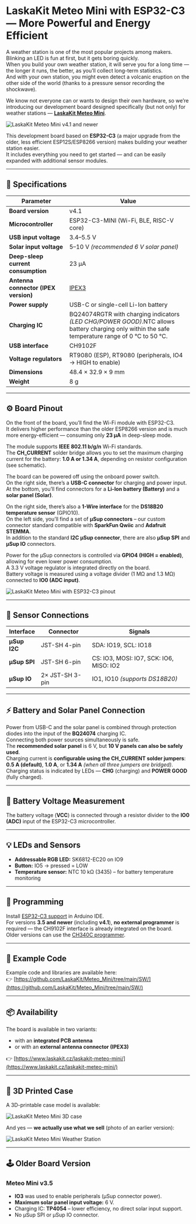 # LaskaKit Meteo Mini with ESP32-C3 — More Powerful and Energy Efficient

A weather station is one of the most popular projects among makers.  
Blinking an LED is fun at first, but it gets boring quickly.  
When you build your own weather station, it will serve you for a long time — the longer it runs, the better, as you’ll collect long-term statistics.  
And with your own station, you might even detect a volcanic eruption on the other side of the world (thanks to a pressure sensor recording the shockwave).

We know not everyone can or wants to design their own hardware, so we’re introducing our development board designed specifically (but not only) for weather stations — [**LaskaKit Meteo Mini**](https://www.laskakit.cz/laskakit-meteo-mini).

![LaskaKit Meteo Mini v4.1 and newer](https://github.com/LaskaKit/Meteo_Mini/blob/main/img/LaskaKit-meteo-mini_v4-2.jpg)

This development board based on **ESP32-C3** (a major upgrade from the older, less efficient ESP12S/ESP8266 version) makes building your weather station easier.  
It includes everything you need to get started — and can be easily expanded with additional sensor modules.

---

## 🧩 Specifications

| Parameter | Value |
|------------|--------|
| **Board version** | v4.1 |
| **Microcontroller** | ESP32-C3-MINI (Wi-Fi, BLE, RISC-V core) |
| **USB input voltage** | 3.4–5.5 V |
| **Solar input voltage** | 5–10 V *(recommended 6 V solar panel)* |
| **Deep-sleep current consumption** | 23 μA |
| **Antenna connector (IPEX version)** | [IPEX3](https://www.laskakit.cz/vyhledavani/?string=IPEX3&lb.f%5B%5D=category%3AP%C5%99enos%20a%20ukl%C3%A1d%C3%A1n%C3%AD%20dat&lb.f%5B%5D=category%3APropojovac%C3%AD%20kabely) |
| **Power supply** | USB-C or single-cell Li-Ion battery |
| **Charging IC** | BQ24074RGTR with charging indicators *(LED CHG/POWER GOOD)*.NTC allows battery charging only within the safe temperature range of 0 °C to 50 °C. |
| **USB interface** | CH9102F |
| **Voltage regulators** | RT9080 (ESP), RT9080 (peripherals, IO4 → HIGH to enable) |
| **Dimensions** | 48.4 × 32.9 × 9 mm |
| **Weight** | 8 g |

---

## ⚙️ Board Pinout

On the front of the board, you’ll find the Wi-Fi module with ESP32-C3.  
It delivers higher performance than the older ESP8266 version and is much more energy-efficient — consuming only **23 μA** in deep-sleep mode.

The module supports **IEEE 802.11 b/g/n** Wi-Fi standards.  
The **CH_CURRENT** solder bridge allows you to set the maximum charging current for the battery: **1.0 A or 1.34 A**, depending on resistor configuration (see schematic).

The board can be powered off using the onboard power switch.  
On the right side, there’s a **USB-C connector** for charging and power input.  
At the bottom, you’ll find connectors for a **Li-Ion battery (Battery)** and a **solar panel (Solar)**.

On the right side, there’s also a **1-Wire interface** for the **DS18B20 temperature sensor** (GPIO10).  
On the left side, you’ll find a set of **µSup connectors** – our custom connector standard compatible with **SparkFun Qwiic** and **Adafruit STEMMA**.  
In addition to the standard **I2C µSup connector**, there are also **µSup SPI** and **µSup IO** connectors.

Power for the µSup connectors is controlled via **GPIO4 (HIGH = enabled)**, allowing for even lower power consumption.  
A 3.3 V voltage regulator is integrated directly on the board.  
Battery voltage is measured using a voltage divider (1 MΩ and 1.3 MΩ) connected to **IO0 (ADC input)**.

![LaskaKit Meteo Mini with ESP32-C3 pinout](https://github.com/LaskaKit/Meteo_Mini/blob/main/img/LaskaKit-meteo-mini_v4-1.jpg)

---

## 🔌 Sensor Connections

| Interface | Connector | Signals |
|------------|------------|----------|
| **µSup I2C** | JST-SH 4-pin | SDA: IO19, SCL: IO18 |
| **µSup SPI** | JST-SH 6-pin | CS: IO3, MOSI: IO7, SCK: IO6, MISO: IO2 |
| **µSup IO** | 2× JST-SH 3-pin | IO1, IO10 *(supports DS18B20)* |

---

## ⚡ Battery and Solar Panel Connection

Power from USB-C and the solar panel is combined through protection diodes into the input of the **BQ24074** charging IC.  
Connecting both power sources simultaneously is safe.  
The **recommended solar panel** is 6 V, but **10 V panels can also be safely used**.  
Charging current is **configurable using the CH_CURRENT solder jumpers**: **0.5 A (default)**, **1.0 A**, or **1.34 A** *(when all three jumpers are bridged)*.  
Charging status is indicated by LEDs — **CHG** (charging) and **POWER GOOD** (fully charged).

---

## 🔋 Battery Voltage Measurement

The battery voltage (**VCC**) is connected through a resistor divider to the **IO0 (ADC)** input of the ESP32-C3 microcontroller.

---

## 💡 LEDs and Sensors

- **Addressable RGB LED:** SK6812-EC20 on IO9  
- **Button:** IO5 → pressed = LOW  
- **Temperature sensor:** NTC 10 kΩ (3435) – for battery temperature monitoring  

---

## 🧠 Programming

Install [ESP32-C3 support](https://github.com/espressif/arduino-esp32) in Arduino IDE.  
For versions **3.5 and newer** (including **v4.1**), **no external programmer** is required — the CH9102F interface is already integrated on the board.  
Older versions can use the [CH340C programmer](https://www.laskakit.cz/laskakit-ch340-programmer-usb-c--microusb--uart/).

---

## 💾 Example Code

Example code and libraries are available here:  
👉 [https://github.com/LaskaKit/Meteo_Mini/tree/main/SW/](https://github.com/LaskaKit/Meteo_Mini/tree/main/SW/)

---

## 📦 Availability

The board is available in two variants:  
- with an **integrated PCB antenna**  
- or with an **external antenna connector (IPEX3)**  

👉 [https://www.laskakit.cz/laskakit-meteo-mini/](https://www.laskakit.cz/laskakit-meteo-mini/)

---

## 🧱 3D Printed Case

A 3D-printable case model is available:

![LaskaKit Meteo Mini 3D case](https://github.com/LaskaKit/Meteo_Mini/blob/main/img/laskakit-meteo-mini-meteostanice_v3-6.jpg)

And yes — **we actually use what we sell** (photo of an earlier version):

![LaskaKit Meteo Mini Weather Station](https://github.com/LaskaKit/Meteo_Mini/blob/main/img/LaskaKit-laskakit-meteo-mini-meteostanice-v3-main-1.jpg)

---

## 🕹️ Older Board Version

### Meteo Mini v3.5
- **IO3** was used to enable peripherals (µSup connector power).  
- **Maximum solar panel input voltage:** 6 V.  
- Charging IC: **TP4054** – lower efficiency, no direct solar input support.  
- No µSup SPI or µSup IO connector.